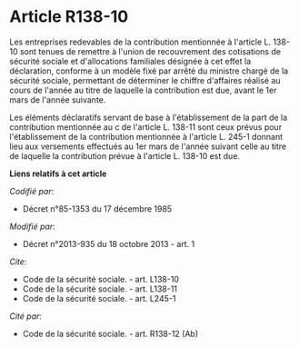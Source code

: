 # Article R138-10

Les entreprises redevables de la contribution mentionnée à l'article L. 138-10 sont tenues de remettre à l'union de
recouvrement des cotisations de sécurité sociale et d'allocations familiales désignée à cet effet la déclaration, conforme à
un modèle fixé par arrêté du ministre chargé de la sécurité sociale, permettant de déterminer le chiffre d'affaires réalisé
au cours de l'année au titre de laquelle la contribution est due, avant le 1er mars de l'année suivante. 

Les éléments déclaratifs servant de base à l'établissement de la part de la contribution mentionnée au c de l'article L.
138-11 sont ceux prévus pour l'établissement de la contribution mentionnée à l'article L. 245-1 donnant lieu aux versements
effectués au 1er mars de l'année suivant celle au titre de laquelle la contribution prévue à l'article L. 138-10 est due.

**Liens relatifs à cet article**

_Codifié par_:

  - Décret n°85-1353 du 17 décembre 1985

_Modifié par_:

  - Décret n°2013-935 du 18 octobre 2013 - art. 1

_Cite_:

  - Code de la sécurité sociale. - art. L138-10
  - Code de la sécurité sociale. - art. L138-11
  - Code de la sécurité sociale. - art. L245-1

_Cité par_:

  - Code de la sécurité sociale. - art. R138-12 (Ab)
